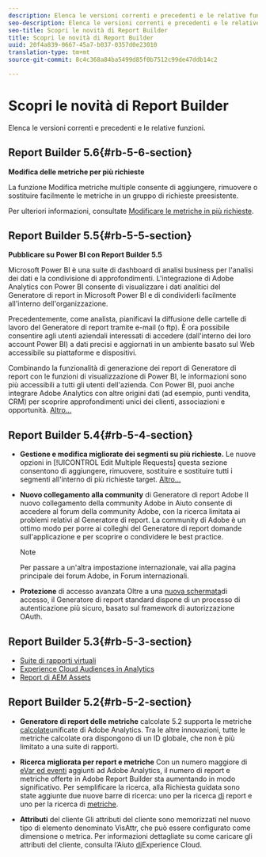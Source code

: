 ```yaml
---
description: Elenca le versioni correnti e precedenti e le relative funzioni.
seo-description: Elenca le versioni correnti e precedenti e le relative funzioni.
seo-title: Scopri le novità di Report Builder
title: Scopri le novità di Report Builder
uuid: 20f4a839-0667-45a7-b037-0357d0e23010
translation-type: tm+mt
source-git-commit: 8c4c368a84ba5499d85f0b7512c99de47ddb14c2

---
```



# Scopri le novità di Report Builder

Elenca le versioni correnti e precedenti e le relative funzioni.

## Report Builder 5.6{#rb-5-6-section}

**Modifica delle metriche per più richieste**

La funzione Modifica metriche multiple consente di aggiungere, rimuovere o sostituire facilmente le metriche in un gruppo di richieste preesistente.

Per ulteriori informazioni, consultate [Modificare le metriche in più richieste](/help/analyze/report-builder/manage-requests/edit-multiple-metrics.md).

## Report Builder 5.5{#rb-5-5-section}

**Pubblicare su Power BI con Report Builder 5.5**

Microsoft Power BI è una suite di dashboard di analisi business per l'analisi dei dati e la condivisione di approfondimenti. L'integrazione di Adobe Analytics con Power BI consente di visualizzare i dati analitici del Generatore di report in Microsoft Power BI e di condividerli facilmente all'interno dell'organizzazione.

Precedentemente, come analista, pianificavi la diffusione delle cartelle di lavoro del Generatore di report tramite e-mail (o ftp). È ora possibile consentire agli utenti aziendali interessati di accedere (dall'interno dei loro account Power BI) a dati precisi e aggiornati in un ambiente basato sul Web accessibile su piattaforme e dispositivi.

Combinando la funzionalità di generazione dei report di Generatore di report con le funzioni di visualizzazione di Power BI, le informazioni sono più accessibili a tutti gli utenti dell'azienda. Con Power BI, puoi anche integrare Adobe Analytics con altre origini dati (ad esempio, punti vendita, CRM) per scoprire approfondimenti unici dei clienti, associazioni e opportunità. [Altro...](/help/analyze/report-builder/c-publish-power-bi/power-bi.md)

## Report Builder 5.4{#rb-5-4-section}

* **Gestione e modifica migliorate dei segmenti su più richieste.** Le nuove opzioni in [!UICONTROL Edit Multiple Requests] questa sezione consentono di aggiungere, rimuovere, sostituire e sostituire tutti i segmenti all'interno di più richieste target. [Altro...](/help/analyze/report-builder/data-requests/segmentation.md#section_C3D63FCBE1A94369A319243313B03C93)

* **Nuovo collegamento alla community** di Generatore di report Adobe Il nuovo collegamento della community Adobe in Aiuto consente di accedere al forum della community Adobe, con la ricerca limitata ai problemi relativi al Generatore di report. La community di Adobe è un ottimo modo per porre ai colleghi del Generatore di report domande sull'applicazione e per scoprire o condividere le best practice.

   >[!NOTE]
   >
   >Per passare a un'altra impostazione internazionale, vai alla pagina [](https://forums.adobe.com/welcome)principale dei forum Adobe, in Forum internazionali.

* **Protezione** di accesso avanzata Oltre a una [nuova schermata](/help/analyze/report-builder/setup/login.md)di accesso, il Generatore di report standard dispone di un processo di autenticazione più sicuro, basato sul framework di autorizzazione OAuth.

## Report Builder 5.3{#rb-5-3-section}

* [Suite di rapporti virtuali](https://marketing.adobe.com/resources/help/en_US/reference/virtual-report-suites.html)
* [Experience Cloud Audiences in Analytics](https://marketing.adobe.com/resources/help/en_US/mcloud/mc-audiences-aam.html)
* [Report di AEM Assets](https://marketing.adobe.com/resources/help/en_US/reference/aem-assets-reporting.html)

## Report Builder 5.2{#rb-5-2-section}

* **Generatore di report delle metriche** calcolate 5.2 supporta le metriche [calcolate](/help/analyze/report-builder/layout/c-metrics-dimensions/calculated-metrics.md)unificate di Adobe Analytics. Tra le altre innovazioni, tutte le metriche calcolate ora dispongono di un ID globale, che non è più limitato a una suite di rapporti.

* **Ricerca migliorata per report e metriche** Con un numero maggiore di [eVar ed eventi](https://marketing.adobe.com/resources/help/en_US/sc/implement/evars_events.html) aggiunti ad Adobe Analytics, il numero di report e metriche offerte in Adobe Report Builder sta aumentando in modo significativo. Per semplificare la ricerca, alla Richiesta guidata sono state aggiunte due nuove barre di ricerca: uno per la ricerca [di](/help/analyze/report-builder/data-requests/c-report-types/select-report-types.md) report e uno per la ricerca di [metriche](/help/analyze/report-builder/layout/c-metrics-dimensions/t-add-metrics-and-dimensions.md).

* **Attributi** del cliente Gli attributi del cliente sono memorizzati nel nuovo tipo di elemento denominato VisAttr, che può essere configurato come dimensione o metrica. Per informazioni dettagliate su come caricare gli attributi del cliente, consulta l’Aiuto [di](https://marketing.adobe.com/resources/help/en_US/mcloud/attributes.html)Experience Cloud.

